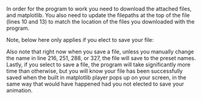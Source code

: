 In order for the program to work you need to download the attached files, and matplotlib.
You also need to update the filepaths at the top of the file (lines 10 and 13) to match the location of the files you downloaded with the program.



Note, below here only applies if you elect to save your file:

Also note that right now when you save a file, unless you manually change the name in line 216, 251, 288, or 327, the file will save to the preset names.
Lastly, if you select to save a file, the program will take significantly more time than otherwise, but you will know your file has been successfully saved when the built in matplotlib player pops up on your screen,
in the same way that would have happened had you not elected to save your animation.
